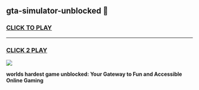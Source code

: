 
## gta-simulator-unblocked 👋
<h3>
<a href="https://premium.freeplayer.one?title=gta-simulator-unblocked&ref=14F">CLICK TO PLAY</a></h3>
<hr>

<h3>
<a href="https://premium.freeplayer.one?title=gta-simulator-unblocked&ref=14F">CLICK 2 PLAY</a>
  
</h3>

<a href="https://premium.freeplayer.one?title=gta-simulator-unblocked&ref=12F/"><img src="https://clearcache.store/games.png"></a>


**worlds hardest game unblocked: Your Gateway to Fun and Accessible Online Gaming**
